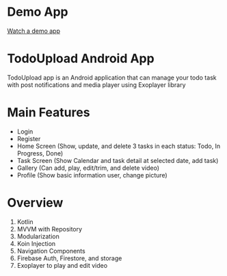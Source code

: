 # Demo App
[Watch a demo app](https://drive.google.com/file/d/1BaUsnwjjyl9Mw6xJ9Tx0vMsxGTIVlqaJ/view?usp=sharing)

# TodoUpload Android App
TodoUpload app is an Android application that can manage your todo task with post notifications and media player using Exoplayer library

# Main Features
- Login
- Register
- Home Screen (Show, update, and delete 3 tasks in each status: Todo, In Progress, Done)
- Task Screen (Show Calendar and task detail at selected date, add task)
- Gallery (Can add, play, edit/trim, and delete  video)
- Profile (Show basic information user, change picture)

# Overview
1. Kotlin
2. MVVM with Repository
3. Modularization
4. Koin Injection
5. Navigation Components
6. Firebase Auth, Firestore, and storage
7. Exoplayer to play and edit video
